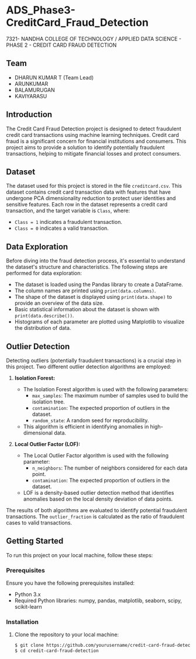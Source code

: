 # ADS_Phase3-CreditCard_Fraud_Detection
7321- NANDHA COLLEGE OF TECHNOLOGY / APPLIED DATA SCIENCE - PHASE 2 - CREDIT CARD FRAUD DETECTION

## Team
- DHARUN KUMAR T (Team Lead)
- ARUNKUMAR
- BALAMURUGAN
- KAVIYARASU

## Introduction

The Credit Card Fraud Detection project is designed to detect fraudulent credit card transactions using machine learning techniques. Credit card fraud is a significant concern for financial institutions and consumers. This project aims to provide a solution to identify potentially fraudulent transactions, helping to mitigate financial losses and protect consumers.

## Dataset

The dataset used for this project is stored in the file `creditcard.csv`. This dataset contains credit card transaction data with features that have undergone PCA dimensionality reduction to protect user identities and sensitive features. Each row in the dataset represents a credit card transaction, and the target variable is `Class`, where:
- `Class = 1` indicates a fraudulent transaction.
- `Class = 0` indicates a valid transaction.

## Data Exploration

Before diving into the fraud detection process, it's essential to understand the dataset's structure and characteristics. The following steps are performed for data exploration:

- The dataset is loaded using the Pandas library to create a DataFrame.
- The column names are printed using `print(data.columns)`.
- The shape of the dataset is displayed using `print(data.shape)` to provide an overview of the data size.
- Basic statistical information about the dataset is shown with `print(data.describe())`.
- Histograms of each parameter are plotted using Matplotlib to visualize the distribution of data.

## Outlier Detection

Detecting outliers (potentially fraudulent transactions) is a crucial step in this project. Two different outlier detection algorithms are employed:

1. **Isolation Forest:**
   - The Isolation Forest algorithm is used with the following parameters:
     - `max_samples`: The maximum number of samples used to build the isolation tree.
     - `contamination`: The expected proportion of outliers in the dataset.
     - `random_state`: A random seed for reproducibility.
   - This algorithm is efficient in identifying anomalies in high-dimensional data.

2. **Local Outlier Factor (LOF):**
   - The Local Outlier Factor algorithm is used with the following parameter:
     - `n_neighbors`: The number of neighbors considered for each data point.
     - `contamination`: The expected proportion of outliers in the dataset.
   - LOF is a density-based outlier detection method that identifies anomalies based on the local density deviation of data points.

The results of both algorithms are evaluated to identify potential fraudulent transactions. The `outlier_fraction` is calculated as the ratio of fraudulent cases to valid transactions.

## Getting Started

To run this project on your local machine, follow these steps:

### Prerequisites

Ensure you have the following prerequisites installed:

- Python 3.x
- Required Python libraries: numpy, pandas, matplotlib, seaborn, scipy, scikit-learn

### Installation

1. Clone the repository to your local machine:

   ```bash
   $ git clone https://github.com/yourusername/credit-card-fraud-detection.git
   $ cd credit-card-fraud-detection
